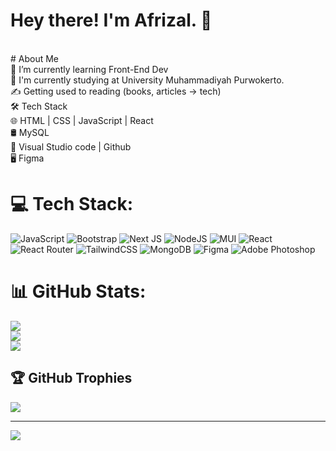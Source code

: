 # Hey there! I'm Afrizal. 👋
<br>
# About Me <br>
🔭   I’m currently learning Front-End Dev
<br>💼   I'm currently studying at University Muhammadiyah Purwokerto.<br>✍️   Getting used to reading (books, articles -> tech)<br>🛠    Tech Stack<br>🌐   HTML | CSS | JavaScript | React<br>🛢    MySQL <br>🔧   Visual Studio code | Github<br>🖥    Figma


# 💻 Tech Stack:
![JavaScript](https://img.shields.io/badge/javascript-%23323330.svg?style=for-the-badge&logo=javascript&logoColor=%23F7DF1E) ![Bootstrap](https://img.shields.io/badge/bootstrap-%23563D7C.svg?style=for-the-badge&logo=bootstrap&logoColor=white) ![Next JS](https://img.shields.io/badge/Next-black?style=for-the-badge&logo=next.js&logoColor=white) ![NodeJS](https://img.shields.io/badge/node.js-6DA55F?style=for-the-badge&logo=node.js&logoColor=white) ![MUI](https://img.shields.io/badge/MUI-%230081CB.svg?style=for-the-badge&logo=material-ui&logoColor=white) ![React](https://img.shields.io/badge/react-%2320232a.svg?style=for-the-badge&logo=react&logoColor=%2361DAFB) ![React Router](https://img.shields.io/badge/React_Router-CA4245?style=for-the-badge&logo=react-router&logoColor=white) ![TailwindCSS](https://img.shields.io/badge/tailwindcss-%2338B2AC.svg?style=for-the-badge&logo=tailwind-css&logoColor=white) ![MongoDB](https://img.shields.io/badge/MongoDB-%234ea94b.svg?style=for-the-badge&logo=mongodb&logoColor=white) 	![Figma](https://img.shields.io/badge/figma-%23F24E1E.svg?style=for-the-badge&logo=figma&logoColor=white) ![Adobe Photoshop](https://img.shields.io/badge/adobephotoshop-%2331A8FF.svg?style=for-the-badge&logo=adobephotoshop&logoColor=white)
# 📊 GitHub Stats:
![](https://github-readme-stats.vercel.app/api?username=cuingskot76&theme=dark&hide_border=false&include_all_commits=false&count_private=false)<br/>
![](https://github-readme-streak-stats.herokuapp.com/?user=cuingskot76&theme=dark&hide_border=false)<br/>
![](https://github-readme-stats.vercel.app/api/top-langs/?username=cuingskot76&theme=dark&hide_border=false&include_all_commits=false&count_private=false&layout=compact)

## 🏆 GitHub Trophies
![](https://github-profile-trophy.vercel.app/?username=cuingskot76&theme=monokai&no-frame=false&no-bg=true&margin-w=4)

---
[![](https://visitcount.itsvg.in/api?id=cuingskot76&icon=0&color=0)](https://visitcount.itsvg.in)

<!-- Proudly created with GPRM ( https://gprm.itsvg.in ) -->
